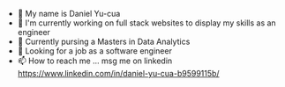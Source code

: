 - 👋 My name is Daniel Yu-cua 
- 👀 I'm currently working on full stack websites to display my skills as an engineer
- 🌱 Currently pursing a Masters in Data Analytics 
- 💞️ Looking for a job as a software engineer 
- 📫 How to reach me ... msg me on linkedin https://www.linkedin.com/in/daniel-yu-cua-b9599115b/


